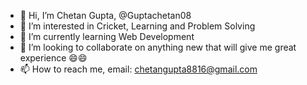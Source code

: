 - 👋 Hi, I’m Chetan Gupta, @Guptachetan08
- 👀 I’m interested in Cricket, Learning and Problem Solving
- 🌱 I’m currently learning Web Development
- 💞️ I’m looking to collaborate on anything new that will give me great experience 😄😄
- 📫 How to reach me, email: chetangupta8816@gmail.com

<!---
Guptachetan08/Guptachetan08 is a ✨ special ✨ repository because its `README.md` (this file) appears on your GitHub profile.
You can click the Preview link to take a look at your changes.
--->
